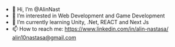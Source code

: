 - 👋 Hi, I’m @AlinNast
- 👀 I’m interested in Web Development and Game Development
- 🌱 I’m currently learning Unity, .Net, REACT and Next Js
- 📫 How to reach me:
https://www.linkedin.com/in/alin-nastasa/ 
alin10nastasa@gmail.com

<!---
AlinNast/AlinNast is a ✨ special ✨ repository because its `README.md` (this file) appears on your GitHub profile.
You can click the Preview link to take a look at your changes.
--->
